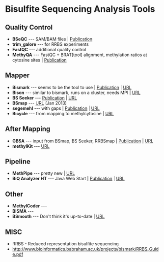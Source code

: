 Bisulfite Sequencing Analysis Tools
=

Quality Control
-

* **BSeQC**		--- SAM/BAM files | [Publication](http://bioinformatics.oxfordjournals.org/content/29/24/3227)  
* **trim_galore** --- for RRBS experiments
* **FastQC**		--- additional quality control
* **MethyQA**		--- FastQC + BRAT[tool] alignment, methylation ratios at cytosine sites | [Publication](http://www.biomedcentral.com/1471-2105/14/259)


Mapper
-

* **Bismark**		--- seems to be the tool to use | [Publication](http://bioinformatics.oxfordjournals.org/content/27/11/1571) | [URL](http://www.bioinformatics.babraham.ac.uk/projects/bismark/)
* **Bison**		--- similar to bismark, runs on a cluster, needs MPI | [URL](http://sourceforge.net/projects/dna-bison/)
* **BS Seeker**	--- [Publication](http://www.biomedcentral.com/1471-2105/11/203) | [URL](http://pellegrini.mcdb.ucla.edu/BS_Seeker/BS_Seeker.html)
* **BSmap**		--- [URL](https://code.google.com/p/bsmap/) (Jan 2013)
* **segemehl** 	--- with gaps | [Publication](http://bioinformatics.oxfordjournals.org/content/28/13/1698.full) | [URL](http://www.bioinf.uni-leipzig.de/Software/segemehl/)
* **Bicycle**		--- from mapping to methylcytosine | [URL](http://sing.ei.uvigo.es/bicycle/)



After Mapping
-

* **GBSA**		--- input from BSmap, BS Seeker, RRBSmap | [Publication](http://nar.oxfordjournals.org/content/41/4/e55.long) | [URL](http://ctrad-csi.nus.edu.sg/gbsa/)
* **methylKit** 	--- [URL](https://code.google.com/p/methylkit/)



Pipeline
-

* **MethPipe**	--- pretty new | [URL](http://smithlab.usc.edu/methpipe/)
* **BiQ Analyzer HT** --- Java Web Start | [Publication](http://nar.oxfordjournals.org/content/39/suppl_2/W551.full) | [URL](http://biq-analyzer-ht.bioinf.mpi-inf.mpg.de/)



Other
-

* **MethylCoder**	---
* **BISMA**		--- 
* **BSmooth**		--- Don't think it's up-to-date | [URL](http://rafalab.jhsph.edu/bsmooth/)

MISC
-

- RRBS - Reduced representation bisulfite sequencing
- http://www.bioinformatics.babraham.ac.uk/projects/bismark/RRBS_Guide.pdf
